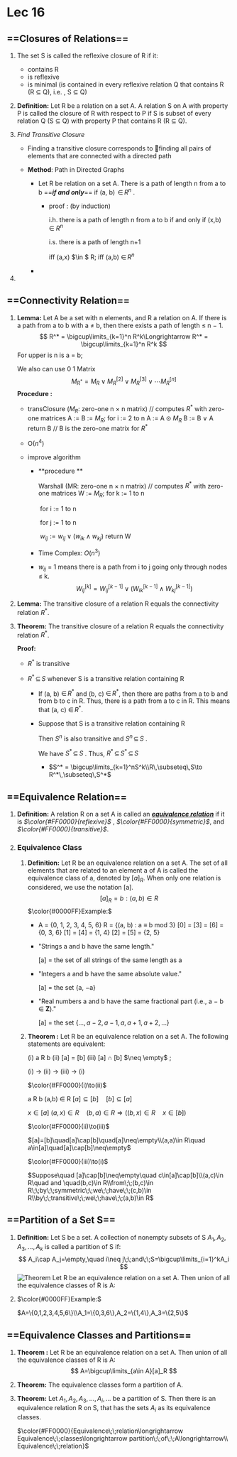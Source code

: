 # Lec 16

## ==Closures of Relations==

1. The set S is called the reflexive closure of R if it:

   - contains R
   - is reflexive
   - is minimal (is contained in every reflexive relation Q that contains R (R $\subseteq$ Q), i.e. , S $\subseteq$ Q)

2. **Definition:**  Let R be a relation on a set A. A relation S on A with property P is called the closure of R with respect to P if S is subset of every relation Q (S $\subseteq$ Q) with property P that contains R (R $\subseteq$ Q). 

3. *Find Transitive Closure* 

   - Finding a transitive closure corresponds to finding all pairs
     of elements that are connected with a directed path

   - **Method**: Path in Directed Graphs

     - Let R be relation on a set A. There is a path of length n from a to b ==***if and only***== if (a, b) $\,\in \, R^n$ .

       - proof : (by induction)

         i.h. there is a path of length n from a to b if and only if (x,b)$\;\; \in\; R^n$

         i.s. there is a path of length n+1

         iff (a,x) $\in $ R; iff (a,b) $\in\,R^n$

         

     -  

4. 

## ==Connectivity Relation==

1. **Lemma:** Let A be a set with n elements, and R a relation on A. If there is a path from a to b with a $\neq$ b, then there exists a path of length $\le$ n $-$ 1.
   $$
   R^* = \bigcup\limits_{k=1}^n R^k\Longrightarrow R^* = \bigcup\limits_{k=1}^n R^k
   $$
   For upper is n is a = b;

   We also can use 0 1 Matrix
   $$
   M_{R^*} = M_R \vee M_R^{[2]} \vee M_R^{[3]} \vee\cdots M_R^{[n]}
   $$
   **Procedure :** 

   - transClosure ($M_R$: zero-one n $\times$ n matrix)
     // computes $R^*$ with zero-one matrices
     A := B := $M_R$;
     for i := 2 to n
     A := A$\;\odot\; M_R$
     B := B $\vee$ A
     return B
     // B is the zero-one matrix for $R^*$ 

   - O($n^4$)

   - improve algorithm

     - **procedure **

       Warshall (MR: zero-one n $\times$ n matrix)
       // computes $R^*$ with zero-one matrices
       W := $M_R$;
       for k := 1 to n

       ​	for i := 1 to n

       ​		for j := 1 to n

       ​			$w_{ij} := w_{ij} \vee (w_{ik} \wedge w_{kj} )$
       return W

     - Time Complex: $O(n^3)$ 

     - $w_{ij}$ = 1 means there is a path from i to j going only through nodes $\le$ k.
       $$
       W_{ij}^{[k]} = W_{ij}^{[k-1]}\vee(W_{ik}^{[k-1]}\wedge W_{kj}^{[k-1]})
       $$
       

2. **Lemma:** The transitive closure of a relation R equals the connectivity relation $R^*$.

3. **Theorem:** The transitive closure of a relation R equals the connectivity relation $R^*$.

   **Proof:**

   - $R^*$ is transitive

   - $R^* \,\subseteq\, S$  whenever S is a transitive relation containing R

     - If (a, b) $\in\,R^*$  and (b, c) $\in\,R^*$, then there are paths from a to b and from b to c in R. Thus, there is a path from a to c in R. This means that (a, c) $\in\,R^*$.

     - Suppose that S is a transitive relation containing R

       Then $S^n$ is also transitive and $S^n \,\subseteq \,S$ . 

       We have $S^*\,\subseteq\,S$ . Thus, $R^*\,\subseteq\,S^*\,\subseteq\,S$ 

       - $S^* = \bigcup\limits_{k=1}^nS^k\\R\,\subseteq\,S\to R^*\,\subseteq\,S^*$ 

## ==Equivalence Relation==

1. **Definition:** A relation R on a set A is called an ***<u>equivalence relation</u>*** if it is *$\color{#FF0000}{reflexive}$* , *$\color{#FF0000}{symmetric}$*, and  *$\color{#FF0000}{transitive}$*.

2. ### Equivalence Class

   1. **Definition:** Let R be an equivalence relation on a set A. The set of all elements that are related to an element a of A is called the equivalence class of a, denoted by $[a]_R$. When only one relation is considered, we use the notation [a].
      $$
      [a]_R = {b :(a,b)\in R}
      $$
      $\color{#0000FF}Example:$ 

      - A = {0, 1, 2, 3, 4, 5, 6}
        R = {(a, b) : a $\equiv$ b mod 3}
        [0] = [3] = [6] = {0, 3, 6}
        [1] = [4] = {1, 4}
        [2] = [5] = {2, 5}

      - "Strings a and b have the same length."

        [a] = the set of all strings of the same length as a

      - "Integers a and b have the same absolute value."

        [a] = the set {a, $-$a}

      - "Real numbers a and b have the same fractional part (i.e.,
        a $-$ b $\in$ **Z**)."

        [a] = the set $\{\dots,a-2,a-1,a,a+1,a+2,\dots\}$ 

   2. **Theorem :**  Let R be an equivalence relation on a set A. The following statements are equivalent:

      (i) a R b
      (ii) [a] = [b]
      (iii) [a] $\cap$ [b] $\neq \empty$ ;

      (i) $\to$ (ii) $\to$ (iii) $\to$ (i)

      $\color{#FF0000}(i)\to(ii)$

      a R b  (a,b) $\in$ R	$[a]\subseteq [b]\quad[b]\subseteq [a]$

      $x \in [a]$  $(a,x)\in R \quad (b,a)\in R \Rightarrow ((b,x)\in R\quad x \in [b])$

      $\color{#FF0000}(ii)\to(iii)$

      $[a]=[b]\quad[a]\cap[b]\quad[a]\neq\empty\\(a,a)\in R\quad a\in[a]\quad[a]\cap[b]\neq\empty$

      $\color{#FF0000}(iii)\to(i)$

      $Suppose\quad [a]\cap[b]\neq\empty\quad c\in[a]\cap[b]\\(a,c)\in R\quad and \quad(b,c)\in R\\from\;\;(b,c)\in R\;\;by\;\;symmetric\;\;we\;\;have\;\;(c,b)\in R\\by\;\;transitive\;\;we\;\;have\;\;(a,b)\in R$

      

## ==Partition of a Set S==

1. **Definition:** Let S be a set. A collection of nonempty subsets of S $A_1,A_2,A_3,\dots,A_k$ is called a partition of S if:
   $$
   A_i\cap A_j=\empty,\quad i\neq j\;\;and\;\;S=\bigcup\limits_{i=1}^kA_i
   $$
   ![Theorem Let R be an equivalence relation on a set A.
   Then union of all the equivalence classes of R is A:](C:\Users\30556\AppData\Roaming\Typora\typora-user-images\image-20200525130622079.png)

2. $\color{#0000FF}Example:$

   $A=\{0,1,2,3,4,5,6\}\\A_1=\{0,3,6\},A_2=\{1,4\},A_3=\{2,5\}$

## ==Equivalence Classes and Partitions==

1. **Theorem :**  Let R be an equivalence relation on a set A. Then union of all the equivalence classes of R is A:
   $$
   A=\bigcup\limits_{a\in A}[a]_R
   $$

2. **Theorem:** The equivalence classes form a partition of A.

3. **Theorem:** Let ${A_1,A_2,A_3,\dots,A_i,\dots}$ be a partition of S. Then there is an equivalence relation R on S, that has the sets $A_i$ as its equivalence classes.

   $\color{#FF0000}{Equivalence\;\;relation\longrightarrow Equivalence\;\;classes\longrightarrow partition\;\;of\;\;A\longrightarrow\\ Equivalence\;\;relation}$



